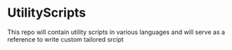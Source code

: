# UtilityScripts
This repo will contain utility scripts in various languages and will serve as a reference to write custom tailored srcipt
